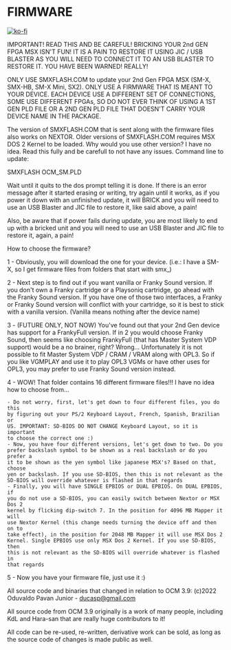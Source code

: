 # FIRMWARE

[![ko-fi](https://ko-fi.com/img/githubbutton_sm.svg)](https://ko-fi.com/R6R2BRGX6)

IMPORTANT! READ THIS AND BE CAREFUL! BRICKING YOUR 2nd GEN FPGA MSX ISN'T FUN!
IT IS A PAIN TO RESTORE IT USING JIC / USB BLASTER AS YOU WILL NEED TO CONNECT
IT TO AN USB BLASTER TO RESTORE IT. YOU HAVE BEEN WARNED! REALLY!

ONLY USE SMXFLASH.COM to update your 2nd Gen FPGA MSX (SM-X, SMX-HB, SM-X Mini,
SX2). ONLY USE A FIRMWARE THAT IS MEANT TO YOUR DEVICE. EACH DEVICE USE A
DIFFERENT SET OF CONNECTIONS, SOME USE DIFFERENT FPGAs, SO DO NOT EVER THINK OF
USING A 1ST GEN PLD FILE OR A 2ND GEN PLD FILE THAT DOESN'T CARRY YOUR DEVICE
NAME IN THE PACKAGE.

The version of SMXFLASH.COM that is sent along with the firmware files also
works on NEXTOR. Older versions of SMXFLASH.COM requires MSX DOS 2 Kernel to be
loaded. Why would you use other version? I have no idea. Read this fully and
be carefull to not have any issues. Command line to update:

SMXFLASH OCM_SM.PLD

Wait until it quits to the dos prompt telling it is done. If there is an error
message after it started erasing or writing, try again until it works, as if
you power it down with an unfinished update, it will BRICK and you will need
to use an USB Blaster and JIC file to restore it, like said above, a pain!

Also, be aware that if power fails during update, you are most likely to end up
with a bricked unit and you will need to use an USB Blaster and JIC file to
restore it, again, a pain!

How to choose the firmware?

1 - Obviously, you will download the one for your device. (i.e.: I have a SM-X,
so I get firmware files from folders that start with smx_)

2 - Next step is to find out if you want vanilla or Franky Sound version. If
you don't own a Franky cartridge or a Playsoniq cartridge, go ahead with the
Franky Sound version. If you have one of those two interfaces, a Franky or
Franky Sound version will conflict with your cartridge, so it is best to stick
with a vanilla version. (Vanilla means nothing after the device name)

3 - (FUTURE ONLY, NOT NOW) You've found out that your 2nd Gen device has
support for a FrankyFull version. If in 2 you would choose Franky Sound, then
seems like choosing FrankyFull (that has Master System VDP support) would be a
no brainer, right? Wrong... Unfortunately it is not possible to fit Master
System VDP / CRAM / VRAM along with OPL3. So if you like VGMPLAY and use it to
play OPL3 VGMs or have other uses for OPL3, you may prefer to use Franky Sound
version instead.

4 - WOW! That folder contains 16 different firmware files!!! I have no idea how
to choose from...

    - Do not worry, first, let's get down to four different files, you do this
    by figuring out your PS/2 Keyboard Layout, French, Spanish, Brazilian or
    US. IMPORTANT: SD-BIOS DO NOT CHANGE Keyboard Layout, so it is important
    to choose the correct one :)
    - Now, you have four different versions, let's get down to two. Do you
    prefer backslash symbol to be shown as a real backslash or do you prefer a
    it to be shown as the yen symbol like japanese MSX's? Based on that, choose
    yen or backslash. If you use SD-BIOS, then this is not relevant as the
    SD-BIOS will override whatever is flashed in that regards
    - Finally, you will have SINGLE EPBIOS or DUAL EPBIOS. On DUAL EPBIOS, if
    you do not use a SD-BIOS, you can easily switch between Nextor or MSX Dos 2
    kernel by flicking dip-switch 7. In the position for 4096 MB Mapper it will
    use Nextor Kernel (this change needs turning the device off and then on to
    take effect), in the position for 2048 MB Mapper it will use MSX Dos 2
    Kernel. Single EPBIOS use only MSX Dos 2 Kernel. If you use SD-BIOS, then
    this is not relevant as the SD-BIOS will override whatever is flashed in
    that regards

5 - Now you have your firmware file, just use it :)

All source code and binaries that changed in relation to OCM 3.9:
(c)2022 Oduvaldo Pavan Junior - ducasp@gmail.com

All source code from OCM 3.9 originally is a work of many people, including
KdL and Hara-san that are really huge contributors to it!

All code can be re-used, re-written, derivative work can be sold, as long as the
source code of changes is made public as well.
